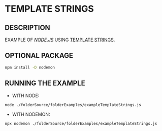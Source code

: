 # TEMPLATE STRINGS

## DESCRIPTION

EXAMPLE OF [_NODE.JS_](https://nodejs.org) USING [TEMPLATE STRINGS](https://developer.mozilla.org/en-US/docs/Web/JavaScript/Reference/Template_literals).

## OPTIONAL PACKAGE

```bash
npm install -D nodemon
```

## RUNNING THE EXAMPLE

* WITH NODE:

```bash
node ./folderSource/folderExamples/exampleTemplateStrings.js
```

* WITH NODEMON:

```bash
npx nodemon ./folderSource/folderExamples/exampleTemplateStrings.js
```
